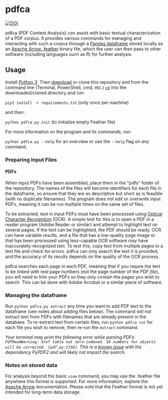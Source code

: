 # pdfca

[![DOI](https://zenodo.org/badge/145485474.svg)](https://zenodo.org/badge/latestdoi/145485474)

pdfca (PDF Content Analysis) can assist with basic textual characterization of a PDF corpus. It provides various commands for managing and interacting with such a corpus through a [Pandas dataframe](https://pandas.pydata.org/pandas-docs/stable/reference/api/pandas.DataFrame.html) stored locally as an [Apache Arrow .feather](https://github.com/wesm/feather) binary file, which the user can then pass to other software (including languages such as R) for further analysis.

## Usage
Install [Python 3](https://www.python.org/downloads/). Then [download](https://github.com/tylerdq/pdfca/archive/master.zip) or clone this repository and from the command line (Terminal, PowerShell, cmd, etc.) [`cd`](https://www.git-tower.com/learn/git/ebook/en/command-line/appendix/command-line-101) into the downloaded/cloned directory and run:

`pip3 install -r requirements.txt` (only once per machine)

and then:

`python pdfca.py init` (to initialize empty Feather file)

For more information on the program and its commands, run:

`python pdfca.py --help` for an overview or use the `--help` flag on any command.

### Preparing Input Files
#### PDFs
When input PDFs have been assembled, place them in the "pdfs" folder of the repository. The names of the files will become identifiers for each file in the dataframe, so ensure that they are as descriptive but short as is feasible (with no duplicate filenames). The program does not edit or overwrite input PDFs, meaning it can be run multiple times on the same set of files.

To be extracted, text in input PDFs must have been processed using [Optical Character Recognition](https://en.wikipedia.org/wiki/Optical_character_recognition) (OCR). A simple test for this is to open a PDF in a reader program (Adobe Reader or similar) and attempt to highlight text on several pages. If the text can be highlighted, the PDF should be ready. OCR can have variable results, and a file that has a low-quality page image or that has been processed using less-capable OCR software may have inaccurately-recognized text. To test this, copy text from multiple pages to a text file and check for errors. pdfca can only search the text it is provided, and the accuracy of its results depends on the quality of the OCR process.

pdfca searches each page in each PDF, meaning that if you requre the text to be linked with *real* page numbers (not the page number of the PDF *file*), you will need to trim your PDFs so they only contain the pages you wish to search. This can be done with Adobe Acrobat or a similar piece of software.

### Managing the dataframe

Run `python pdfca.py extract` any time you want to add PDF text to the dataframe (see notes about adding files below). The command will not extract text from PDFs with filenames that are already present in the database. To re-extract text from certain files, run `python pdfca cut` for each file you wish to remove, then re-run the `extract` command.

*Your terminal may print the following error while parsing PDFs: `PdfReadWarning: Xref table not zero-indexed. ID numbers for objects will be corrected. [pdf.py:1736]`. This is a [known issue](https://github.com/mstamy2/PyPDF2/issues/36) with the dependency PyPDF2 and will likely not impact the search.*

### Notes on stored data
For analysis beyond the basic `view` command, you may use the .feather file anywhere this format is supported. For more information, explore the [Apache Arrow](https://arrow.apache.org/) documentation. Please note that the Feather format is not yet intended for long-term data storage.